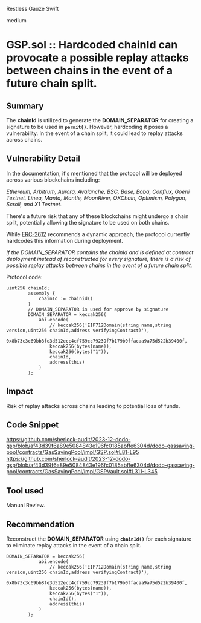 Restless Gauze Swift

medium

# GSP.sol :: Hardcoded chainId can provocate a possible replay attacks between chains in the event of a future chain split.

## Summary
The **chainId** is utilized to generate the **DOMAIN_SEPARATOR** for creating a signature to be used in **`permit()`**. However, hardcoding it poses a vulnerability. In the event of a chain split, it could lead to replay attacks across chains.
## Vulnerability Detail
In the documentation, it's mentioned that the protocol will be deployed across various blockchains including:

*Ethereum, Arbitrum, Aurora, Avalanche, BSC, Base, Boba, Conflux, Goerli Testnet, Linea, Manta, Mantle, MoonRiver, OKChain, Optimism, Polygon, Scroll, and X1 Testnet.* 

There's a future risk that any of these blockchains might undergo a chain split, potentially allowing the signature to be used on both chains.

While [ERC-2612](https://eips.ethereum.org/EIPS/eip-2612) recommends a dynamic approach, the protocol currently hardcodes this information during deployment.

*If the DOMAIN_SEPARATOR contains the chainId and is defined at contract deployment instead of reconstructed for every signature, there is a risk of possible replay attacks between chains in the event of a future chain split.*

Protocol code:
```Solidity
uint256 chainId;
        assembly {
            chainId := chainid()
        }
        // DOMAIN_SEPARATOR is used for approve by signature
        DOMAIN_SEPARATOR = keccak256(
            abi.encode(
                // keccak256('EIP712Domain(string name,string version,uint256 chainId,address verifyingContract)'),
                0x8b73c3c69bb8fe3d512ecc4cf759cc79239f7b179b0ffacaa9a75d522b39400f,
                keccak256(bytes(name)),
                keccak256(bytes("1")),
                chainId,
                address(this)
            )
        );
```
## Impact
Risk of replay attacks across chains leading to potential loss of funds.
## Code Snippet
https://github.com/sherlock-audit/2023-12-dodo-gsp/blob/af43d39f6a89e5084843e196fc0185abffe6304d/dodo-gassaving-pool/contracts/GasSavingPool/impl/GSP.sol#L81-L95
https://github.com/sherlock-audit/2023-12-dodo-gsp/blob/af43d39f6a89e5084843e196fc0185abffe6304d/dodo-gassaving-pool/contracts/GasSavingPool/impl/GSPVault.sol#L311-L345
## Tool used
Manual Review.
## Recommendation
Reconstruct the **DOMAIN_SEPARATOR** using **`chainId()`** for each signature to eliminate replay attacks in the event of a chain split.
```Solidity
DOMAIN_SEPARATOR = keccak256(
            abi.encode(
                // keccak256('EIP712Domain(string name,string version,uint256 chainId,address verifyingContract)'),
                0x8b73c3c69bb8fe3d512ecc4cf759cc79239f7b179b0ffacaa9a75d522b39400f,
                keccak256(bytes(name)),
                keccak256(bytes("1")),
                chainId(),
                address(this)
            )
        );
```